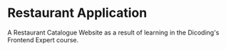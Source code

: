 # Restaurant Application
A Restaurant Catalogue Website as a result of learning in the Dicoding's Frontend Expert course.
